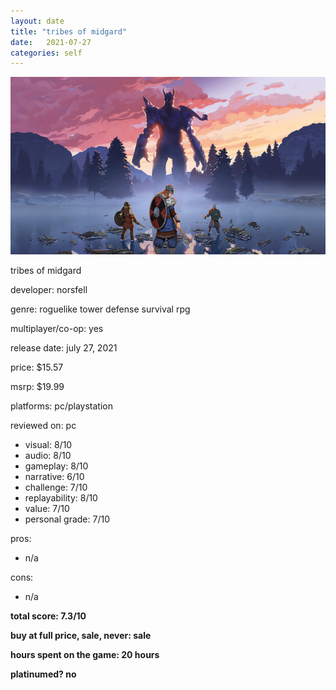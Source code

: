 ```yaml
---
layout: date
title: "tribes of midgard"
date:   2021-07-27
categories: self
---
```


![mos](/assets/img/midgard.jpg)

tribes of midgard

developer: norsfell

genre: roguelike tower defense survival rpg

multiplayer/co-op: yes

release date: july 27, 2021

price: $15.57

msrp: $19.99

platforms: pc/playstation

reviewed on: pc

- visual: 8/10
- audio: 8/10
- gameplay: 8/10
- narrative: 6/10
- challenge: 7/10
- replayability: 8/10
- value: 7/10
- personal grade: 7/10

pros:
- n/a

cons:
- n/a

**total score: 7.3/10**

**buy at full price, sale, never: sale**

**hours spent on the game: 20 hours**

**platinumed? no**